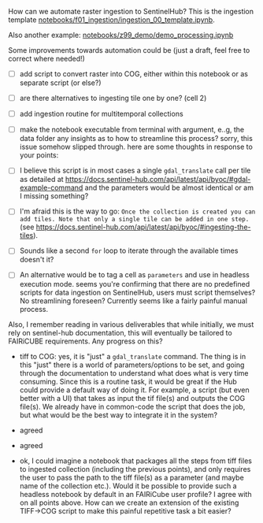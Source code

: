 How can we automate raster ingestion to SentinelHub?
This is the ingestion template [notebooks/f01_ingestion/ingestion_00_template.ipynb](https://github.com/FAIRiCUBE/uc1-urban-climate/blob/master/notebooks/f01_ingestion/ingestion_00_template.ipynb).
Also another example: [notebooks/z99_demo/demo_processing.ipynb](https://github.com/FAIRiCUBE/uc1-urban-climate/blob/master/notebooks/z99_demo/demo_processing.ipynb)

Some improvements towards automation could be (just a draft, feel free to correct where needed!)

- [ ] add script to convert raster into COG, either within this notebook or as separate script (or else?)
- [ ] are there alternatives to ingesting tile one by one? (cell 2)
- [ ] add ingestion routine for multitemporal collections
- [ ] make the notebook executable from terminal with argument, e..g, the data folder any insights as to how to streamline this process?
sorry, this issue somehow slipped through. here are some thoughts in response to your points:
- [ ] I believe this script is in most cases a single `gdal_translate` call per tile as detailed at https://docs.sentinel-hub.com/api/latest/api/byoc/#gdal-example-command and the parameters would be almost identical or am I missing something?
- [ ] I'm afraid this is the way to go: `Once the collection is created you can add tiles. Note that only a single tile can be added in one step.` (see https://docs.sentinel-hub.com/api/latest/api/byoc/#ingesting-the-tiles).
- [ ] Sounds like a second `for` loop to iterate through the available times doesn't it?
- [ ] An alternative would be to tag a cell as `parameters` and use in headless execution mode. seems you're confirming that there are no predefined scripts for data ingestion on SentinelHub, users must script themselves? No streamlining foreseen? Currently seems like a fairly painful manual process.

Also, I remember reading in various deliverables that while initially, we must rely on sentinel-hub documentation, this will eventually be tailored to FAIRiCUBE requirements. Any progress on this?
- tiff to COG: yes, it is "just" a `gdal_translate` command. The thing is in this "just" there is a world of parameters/options to be set, and going through the documentation to understand what does what is very time consuming. Since this is a routine task, it would be great if the Hub could provide a default way of doing it. For example, a script (but even better with a UI) that takes as input the tif file(s) and outputs the COG file(s). We already have in common-code the script that does the job, but what would be the best way to integrate it in the system?
- agreed
- agreed
- ok, I could imagine a notebook that packages all the steps from tiff files to ingested collection (including the previous points), and only requires the user to pass the path to the tiff file(s) as a parameter (and maybe name of the collection etc.). Would it be possible to provide such a headless notebook by default in an FAIRiCube user profile? I agree with on all points above. How can we create an extension of the existing TIFF->COG script to make this painful repetitive task a bit easier?